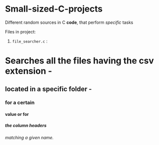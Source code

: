 # Small-sized-C-projects
Different random sources in C **code**, that perform *specific* tasks

Files in project:
  1. `file_searcher.c` : 
  # Searches all the files having the csv extension - 
  ## located in a specific folder - 
  ### for a certain 
  #### value or for 
  ##### the column headers 
  ###### matching a given name.
